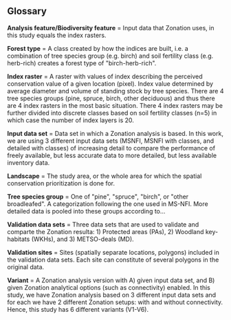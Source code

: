 ## Glossary

__Analysis feature/Biodiversity feature__ = Input data that Zonation uses, in this study equals the index rasters.  

__Forest type__ = A class created by how the indices are built, i.e. a combination of tree species group (e.g. birch) and soil fertility class (e.g. herb-rich) creates a forest type of "birch-herb-rich".

__Index raster__ = A raster with values of index describing the perceived conservation value of a given location (pixel). Index value determined by average diameter and volume of standing stock by tree species. There are 4 tree species groups (pine, spruce, birch, other deciduous) and thus there are 4 index rasters in the most basic situation. There 4 index rasters may be further divided into discrete classes based on soil fertility classes (n=5) in which case the number of index layers is 20.

__Input data set__ = Data set in which a Zonation analysis is based. In this work, we are using 3 different input data sets (MSNFI, MSNFI with classes, and detailed with classes) of increasing detail to compare the performance of freely available, but less accurate data to more detailed, but less available inventory data.

__Landscape__ = The study area, or the whole area for which the spatial conservation prioritization is done for.

__Tree species group__ = One of "pine", "spruce", "birch", or "other broadleafed". A categorization following the one used in MS-NFI. More detailed data is pooled into these groups according to... 

__Validation data sets__ = Three data sets that are used to validate and comparte the Zonation resulta: 1) Protected areas (PAs), 2) Woodland key-habitats (WKHs), and 3) METSO-deals (MD). 

__Validation sites__ = Sites (spatially separate locations, polygons) included in the validation data sets. Each site can constitute of several polygons in the original data.

__Variant__ = A Zonation analysis version with A) given input data set, and B) given Zonation analytical options (such as connectivity) enabled. In this study, we have Zonation analysis based on 3 different input data sets and for each we have 2 different Zonation setups: with and without connectivity. Hence, this study has 6 different variants (V1-V6).